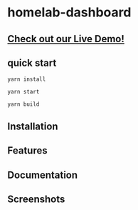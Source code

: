 # homelab-dashboard

## [Check out our Live Demo!](https://zouzonghua.github.io/homelab-dashboard/)

## quick start

```
yarn install

yarn start

yarn build

```


## Installation

## Features

## Documentation

## Screenshots

